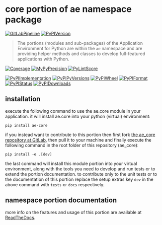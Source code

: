 <!--
  THIS FILE IS EXCLUSIVELY MAINTAINED IN THE NAMESPACE ROOT PACKAGE. CHANGES HAVE TO BE DONE THERE.
-->
# core portion of ae namespace package

[![GitLabPipeline](https://img.shields.io/gitlab/pipeline/ae-group/ae_core/master?logo=python)](
    https://gitlab.com/ae-group/ae_core)
[![PyPIVersion](https://img.shields.io/pypi/v/ae_core)](
    https://pypi.org/project/ae-core/#history)

>The portions (modules and sub-packages) of the Application Environment for Python are within
the `ae` namespace and are providing helper methods and classes to develop
full-featured applications with Python.

[![Coverage](https://ae-group.gitlab.io/ae_core/coverage.svg)](
    https://ae-group.gitlab.io/ae_core/coverage/ae_core_py.html)
[![MyPyPrecision](https://ae-group.gitlab.io/ae_core/mypy.svg)](
    https://ae-group.gitlab.io/ae_core/lineprecision.txt)
[![PyLintScore](https://ae-group.gitlab.io/ae_core/pylint.svg)](
    https://ae-group.gitlab.io/ae_core/pylint.log)

[![PyPIImplementation](https://img.shields.io/pypi/implementation/ae_core)](
    https://pypi.org/project/ae-core/)
[![PyPIPyVersions](https://img.shields.io/pypi/pyversions/ae_core)](
    https://pypi.org/project/ae-core/)
[![PyPIWheel](https://img.shields.io/pypi/wheel/ae_core)](
    https://pypi.org/project/ae-core/)
[![PyPIFormat](https://img.shields.io/pypi/format/ae_core)](
    https://pypi.org/project/ae-core/)
[![PyPIStatus](https://img.shields.io/pypi/status/ae_core)](
    https://libraries.io/pypi/ae-core)
[![PyPIDownloads](https://img.shields.io/pypi/dm/ae_core)](
    https://pypi.org/project/ae-core/#files)


## installation


execute the following command to use the ae.core module in your
application. it will install ae.core into your python (virtual) environment:
 
```shell script
pip install ae-core
```

if you instead want to contribute to this portion then first fork
[the ae_core repository at GitLab](https://gitlab.com/ae-group/ae_core "ae.core code repository"),
then pull it to your machine and finally execute the following command in the root folder
of this repository (ae_core):

```shell script
pip install -e .[dev]
```

the last command will install this module portion into your virtual environment, along with
the tools you need to develop and run tests or to extend the portion documentation.
to contribute only to the unit tests or to the documentation of this portion replace
the setup extras key `dev` in the above command with `tests` or `docs` respectively.


## namespace portion documentation

more info on the features and usage of this portion are available at
[ReadTheDocs](https://ae.readthedocs.io/en/latest/_autosummary/ae.core.html#module-ae.core
"ae_core documentation").

<!-- common files version 0.2.77 deployed version 0.2.52 (with 0.2.77)
     to https://gitlab.com/ae-group as ae_core module as well as
     to https://ae-group.gitlab.io with CI check results as well as
     to https://pypi.org/project/ae-core as namespace portion ae-core.
-->
